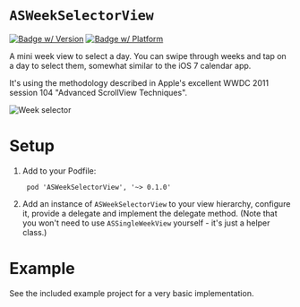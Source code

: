 # `ASWeekSelectorView`

[![Badge w/ Version](http://cocoapod-badges.herokuapp.com/v/ASWeekSelectorView/badge.png)](http://cocoadocs.org/docsets/ASCollectionViewController)
[![Badge w/ Platform](http://cocoapod-badges.herokuapp.com/p/ASWeekSelectorView/badge.png)](http://cocoadocs.org/docsets/ASCollectionViewController)

A mini week view to select a day. You can swipe through weeks and tap on a day to select them, somewhat similar to the iOS 7 calendar app.
 
It's using the methodology described in Apple's excellent WWDC 2011 session 104 "Advanced ScrollView Techniques".

![Week selector](http://cl.ly/image/0K1f1k0O4744/weekpicker.gif)

# Setup

1) Add to your Podfile:

        pod 'ASWeekSelectorView', '~> 0.1.0'

2) Add an instance of `ASWeekSelectorView` to your view hierarchy, configure it, provide a delegate and implement the delegate method. (Note that you won't need to use `ASSingleWeekView` yourself - it's just a helper class.)

# Example

See the included example project for a very basic implementation.
